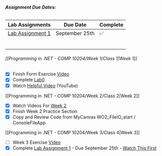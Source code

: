 ###### **Assignment Due Dates:**

| **Lab Assignments**                                                                                                          | **Due Date**   | **Complete** |
| ---------------------------------------------------------------------------------------------------------------------------- | -------------- | ------------ |
| [Lab Assignment 1](https://mycanvas.mohawkcollege.ca/courses/107650/pages/lab-assignment-1-fall-2024?module_item_id=5684075) | September 25th | ✅            |
|                                                                                                                              |                |              |
|                                                                                                                              |                |              |
|                                                                                                                              |                |              |
|                                                                                                                              |                |              |
|                                                                                                                              |                |              |
|                                                                                                                              |                |              |

###### [[Programming in .NET - COMP 10204/Week 1/Class 1|Week 1]]

- [x] Finish Form Exercise [Video](https://mycanvas.mohawkcollege.ca/courses/107650/pages/w01-exercise?module_item_id=5684048)
- [x] Complete [Lab0](https://mycanvas.mohawkcollege.ca/courses/107650/pages/lab-assignment-0-fall-2024?module_item_id=5684056)
- [x] Watch [Helpful Video](https://www.youtube.com/watch?v=gfkTfcpWqAY&list=PLTjRvDozrdlz3_FPXwb6lX_HoGXa09Yef) (YouTube)

[[Programming in .NET - COMP 10204/Week 2/Class 2|Week 2]]

- [x] Watch Videos For [Week 2](https://mycanvas.mohawkcollege.ca/courses/107650/pages/w02-exercise?module_item_id=5684063)
- [x] Finish Week 2 Practice Section
- [x] Copy and Review Code from MyCanvas WO2_FileIO_start /  ConsoleFileApp

[[Programming in .NET - COMP 10204/Week 3/Class 4|Week 3]]

- [ ] Week 3 Exercise [Video](https://mycanvas.mohawkcollege.ca/courses/107650/pages/w03-exercise?module_item_id=5684082)
- [x] Complete [Lab Assignment 1](https://mycanvas.mohawkcollege.ca/courses/107650/pages/lab-assignment-1-fall-2024?module_item_id=5684075) - Due September 25th - [Watch This First](https://mycanvas.mohawkcollege.ca/courses/107650/discussion_topics/967496)
